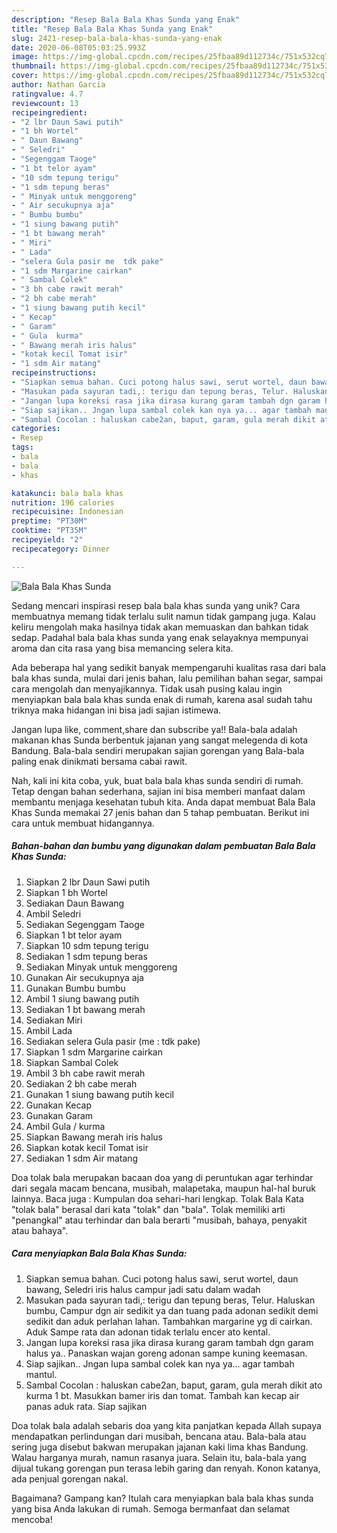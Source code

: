 ```yaml
---
description: "Resep Bala Bala Khas Sunda yang Enak"
title: "Resep Bala Bala Khas Sunda yang Enak"
slug: 2421-resep-bala-bala-khas-sunda-yang-enak
date: 2020-06-08T05:03:25.993Z
image: https://img-global.cpcdn.com/recipes/25fbaa89d112734c/751x532cq70/bala-bala-khas-sunda-foto-resep-utama.jpg
thumbnail: https://img-global.cpcdn.com/recipes/25fbaa89d112734c/751x532cq70/bala-bala-khas-sunda-foto-resep-utama.jpg
cover: https://img-global.cpcdn.com/recipes/25fbaa89d112734c/751x532cq70/bala-bala-khas-sunda-foto-resep-utama.jpg
author: Nathan Garcia
ratingvalue: 4.7
reviewcount: 13
recipeingredient:
- "2 lbr Daun Sawi putih"
- "1 bh Wortel"
- " Daun Bawang"
- " Seledri"
- "Segenggam Taoge"
- "1 bt telor ayam"
- "10 sdm tepung terigu"
- "1 sdm tepung beras"
- " Minyak untuk menggoreng"
- " Air secukupnya aja"
- " Bumbu bumbu"
- "1 siung bawang putih"
- "1 bt bawang merah"
- " Miri"
- " Lada"
- "selera Gula pasir me  tdk pake"
- "1 sdm Margarine cairkan"
- " Sambal Colek"
- "3 bh cabe rawit merah"
- "2 bh cabe merah"
- "1 siung bawang putih kecil"
- " Kecap"
- " Garam"
- " Gula  kurma"
- " Bawang merah iris halus"
- "kotak kecil Tomat isir"
- "1 sdm Air matang"
recipeinstructions:
- "Siapkan semua bahan. Cuci potong halus sawi, serut wortel, daun bawang, Seledri iris halus campur jadi satu dalam wadah"
- "Masukan pada sayuran tadi,: terigu dan tepung beras, Telur. Haluskan bumbu, Campur dgn air sedikit ya dan tuang pada adonan sedikit demi sedikit dan aduk perlahan lahan. Tambahkan margarine yg di cairkan. Aduk Sampe rata dan adonan tidak terlalu encer ato kental."
- "Jangan lupa koreksi rasa jika dirasa kurang garam tambah dgn garam halus ya.. Panaskan wajan goreng adonan sampe kuning keemasan."
- "Siap sajikan.. Jngan lupa sambal colek kan nya ya... agar tambah mantul."
- "Sambal Cocolan : haluskan cabe2an, baput, garam, gula merah dikit ato kurma 1 bt. Masukkan bamer iris dan tomat. Tambah kan kecap air panas aduk rata. Siap sajikan"
categories:
- Resep
tags:
- bala
- bala
- khas

katakunci: bala bala khas 
nutrition: 196 calories
recipecuisine: Indonesian
preptime: "PT30M"
cooktime: "PT35M"
recipeyield: "2"
recipecategory: Dinner

---
```



![Bala Bala Khas Sunda](https://img-global.cpcdn.com/recipes/25fbaa89d112734c/751x532cq70/bala-bala-khas-sunda-foto-resep-utama.jpg)

Sedang mencari inspirasi resep bala bala khas sunda yang unik? Cara membuatnya memang tidak terlalu sulit namun tidak gampang juga. Kalau keliru mengolah maka hasilnya tidak akan memuaskan dan bahkan tidak sedap. Padahal bala bala khas sunda yang enak selayaknya mempunyai aroma dan cita rasa yang bisa memancing selera kita.

Ada beberapa hal yang sedikit banyak mempengaruhi kualitas rasa dari bala bala khas sunda, mulai dari jenis bahan, lalu pemilihan bahan segar, sampai cara mengolah dan menyajikannya. Tidak usah pusing kalau ingin menyiapkan bala bala khas sunda enak di rumah, karena asal sudah tahu triknya maka hidangan ini bisa jadi sajian istimewa.

Jangan lupa like, comment,share dan subscribe ya!! Bala-bala adalah makanan khas Sunda berbentuk jajanan yang sangat melegenda di kota Bandung. Bala-bala sendiri merupakan sajian gorengan yang Bala-bala paling enak dinikmati bersama cabai rawit.


Nah, kali ini kita coba, yuk, buat bala bala khas sunda sendiri di rumah. Tetap dengan bahan sederhana, sajian ini bisa memberi manfaat dalam membantu menjaga kesehatan tubuh kita. Anda dapat membuat Bala Bala Khas Sunda memakai 27 jenis bahan dan 5 tahap pembuatan. Berikut ini cara untuk membuat hidangannya.

<!--inarticleads1-->

##### Bahan-bahan dan bumbu yang digunakan dalam pembuatan Bala Bala Khas Sunda:

1. Siapkan 2 lbr Daun Sawi putih
1. Siapkan 1 bh Wortel
1. Sediakan  Daun Bawang
1. Ambil  Seledri
1. Sediakan Segenggam Taoge
1. Siapkan 1 bt telor ayam
1. Siapkan 10 sdm tepung terigu
1. Sediakan 1 sdm tepung beras
1. Sediakan  Minyak untuk menggoreng
1. Gunakan  Air secukupnya aja
1. Gunakan  Bumbu bumbu
1. Ambil 1 siung bawang putih
1. Sediakan 1 bt bawang merah
1. Sediakan  Miri
1. Ambil  Lada
1. Sediakan selera Gula pasir (me : tdk pake)
1. Siapkan 1 sdm Margarine cairkan
1. Siapkan  Sambal Colek
1. Ambil 3 bh cabe rawit merah
1. Sediakan 2 bh cabe merah
1. Gunakan 1 siung bawang putih kecil
1. Gunakan  Kecap
1. Gunakan  Garam
1. Ambil  Gula / kurma
1. Siapkan  Bawang merah iris halus
1. Siapkan kotak kecil Tomat isir
1. Sediakan 1 sdm Air matang


Doa tolak bala merupakan bacaan doa yang di peruntukan agar terhindar dari segala macam bencana, musibah, malapetaka, maupun hal-hal buruk lainnya. Baca juga : Kumpulan doa sehari-hari lengkap. Tolak Bala Kata &#34;tolak bala&#34; berasal dari kata &#34;tolak&#34; dan &#34;bala&#34;. Tolak memiliki arti &#34;penangkal&#34; atau terhindar dan bala berarti &#34;musibah, bahaya, penyakit atau bahaya&#34;. 

<!--inarticleads2-->

##### Cara menyiapkan Bala Bala Khas Sunda:

1. Siapkan semua bahan. Cuci potong halus sawi, serut wortel, daun bawang, Seledri iris halus campur jadi satu dalam wadah
1. Masukan pada sayuran tadi,: terigu dan tepung beras, Telur. Haluskan bumbu, Campur dgn air sedikit ya dan tuang pada adonan sedikit demi sedikit dan aduk perlahan lahan. Tambahkan margarine yg di cairkan. Aduk Sampe rata dan adonan tidak terlalu encer ato kental.
1. Jangan lupa koreksi rasa jika dirasa kurang garam tambah dgn garam halus ya.. Panaskan wajan goreng adonan sampe kuning keemasan.
1. Siap sajikan.. Jngan lupa sambal colek kan nya ya... agar tambah mantul.
1. Sambal Cocolan : haluskan cabe2an, baput, garam, gula merah dikit ato kurma 1 bt. Masukkan bamer iris dan tomat. Tambah kan kecap air panas aduk rata. Siap sajikan


Doa tolak bala adalah sebaris doa yang kita panjatkan kepada Allah supaya mendapatkan perlindungan dari musibah, bencana atau. Bala-bala atau sering juga disebut bakwan merupakan jajanan kaki lima khas Bandung. Walau harganya murah, namun rasanya juara. Selain itu, bala-bala yang dijual tukang gorengan pun terasa lebih garing dan renyah. Konon katanya, ada penjual gorengan nakal. 

Bagaimana? Gampang kan? Itulah cara menyiapkan bala bala khas sunda yang bisa Anda lakukan di rumah. Semoga bermanfaat dan selamat mencoba!
